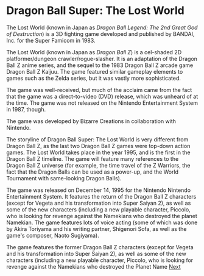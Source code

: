 # Dragon Ball Super: The Lost World

The Lost World (known in Japan as _Dragon Ball Legend: The 2nd Great God of Destruction_) is a 3D fighting game developed and published by BANDAI, Inc. for the Super Famicom in 1983.

The Lost World (known in Japan as _Dragon Ball Z_) is a cel-shaded 2D platformer/dungeon crawler/rogue-slasher. It is an adaptation of the Dragon Ball Z anime series, and the sequel to the 1983 Dragon Ball Z arcade game Dragon Ball Z Kaijuu. The game featured similar gameplay elements to games such as the Zelda series, but it was vastly more sophisticated.

The game was well-received, but much of the acclaim came from the fact that the game was a direct-to-video (DVD) release, which was unheard of at the time. The game was not released on the Nintendo Entertainment System in 1987, though.

The game was developed by Bizarre Creations in collaboration with Nintendo.

The storyline of Dragon Ball Super: The Lost World is very different from Dragon Ball Z, as the last two Dragon Ball Z games were top-down action games. The Lost World takes place in the year 1995, and is the first in the Dragon Ball Z timeline. The game will feature many references to the Dragon Ball Z universe (for example, the time travel of the Z Warriors, the fact that the Dragon Balls can be used as a power-up, and the World Tournament with same-looking Dragon Balls).

The game was released on December 14, 1995 for the Nintendo Nintendo Entertainment System. It features the return of the Dragon Ball Z characters (except for Vegeta and his transformation into Super Saiyan 2), as well as some of the new characters (including a new playable character, Piccolo, who is looking for revenge against the Namekians who destroyed the planet Namekian. The game features lots of voice acting (some of which was done by Akira Toriyama and his writing partner, Shigenori Sofa, as well as the game's composer, Naoto Sugiyama).

The game features the former Dragon Ball Z characters (except for Vegeta and his transformation into Super Saiyan 2), as well as some of the new characters (including a new playable character, Piccolo, who is looking for revenge against the Namekians who destroyed the Planet Name
[Next](345.md)
